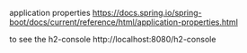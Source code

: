 
application properties
https://docs.spring.io/spring-boot/docs/current/reference/html/application-properties.html

to see the h2-console
http://localhost:8080/h2-console